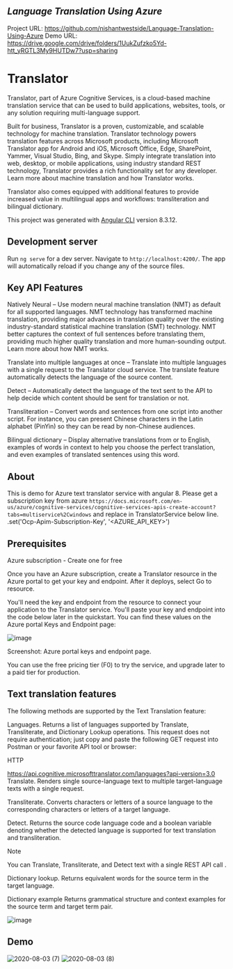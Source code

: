 ## *Language Translation Using Azure*

Project URL: https://github.com/nishantwestside/Language-Translation-Using-Azure
Demo URL: https://drive.google.com/drive/folders/1UukZufzko5Yd-htt_yRGTL3My9HUTDw7?usp=sharing

# Translator

Translator, part of Azure Cognitive Services, is a cloud-based machine translation service that can be used to build applications, websites, tools, or any solution requiring multi-language support.

Built for business, Translator is a proven, customizable, and scalable technology for machine translation. Translator technology powers translation features across Microsoft products, including Microsoft Translator app for Android and iOS, Microsoft Office, Edge, SharePoint, Yammer, Visual Studio, Bing, and Skype. Simply integrate translation into web, desktop, or mobile applications, using industry standard REST technology, Translator provides a rich functionality set for any developer. Learn more about machine translation and how Translator works.

Translator also comes equipped with additional features to provide increased value in multilingual apps and workflows: transliteration and bilingual dictionary.


This project was generated with [Angular CLI](https://github.com/angular/angular-cli) version 8.3.12.

## Development server

Run `ng serve` for a dev server. Navigate to `http://localhost:4200/`. The app will automatically reload if you change any of the source files.

## Key API Features

Natively Neural – Use modern neural machine translation (NMT) as default for all supported languages. NMT technology has transformed machine translation, providing major advances in translation quality over the existing industry-standard statistical machine translation (SMT) technology. NMT better captures the context of full sentences before translating them, providing much higher quality translation and more human-sounding output. Learn more about how NMT works.

Translate into multiple languages at once – Translate into multiple languages with a single request to the Translator cloud service. The translate feature automatically detects the language of the source content.

Detect – Automatically detect the language of the text sent to the API to help decide which content should be sent for translation or not.

Transliteration – Convert words and sentences from one script into another script. For instance, you can present Chinese characters in the Latin alphabet (PinYin) so they can be read by non-Chinese audiences.

Bilingual dictionary – Display alternative translations from or to English, examples of words in context to help you choose the perfect translation, and even examples of translated sentences using this word.


## About

This is demo for Azure text translator service with angular 8.
Please get a subscription key from azure   `https://docs.microsoft.com/en-us/azure/cognitive-services/cognitive-services-apis-create-account?tabs=multiservice%2Cwindows` and replace in TranslatorService below line.
.set('Ocp-Apim-Subscription-Key', '<AZURE_API_KEY>')


## Prerequisites
Azure subscription - Create one for free

Once you have an Azure subscription, create a Translator resource in the Azure portal to get your key and endpoint. After it deploys, select Go to resource.

You'll need the key and endpoint from the resource to connect your application to the Translator service. You'll paste your key and endpoint into the code below later in the quickstart. You can find these values on the Azure portal Keys and Endpoint page:


![image](https://user-images.githubusercontent.com/77064606/150807127-2761c0aa-585b-415b-b111-9e31e1c143e3.png)

Screenshot: Azure portal keys and endpoint page.

You can use the free pricing tier (F0) to try the service, and upgrade later to a paid tier for production.


## Text translation features
The following methods are supported by the Text Translation feature:

Languages. Returns a list of languages supported by Translate, Transliterate, and Dictionary Lookup operations. This request does not require authentication; just copy and paste the following GET request into Postman or your favorite API tool or browser:

HTTP

https://api.cognitive.microsofttranslator.com/languages?api-version=3.0
Translate. Renders single source-language text to multiple target-language texts with a single request.

Transliterate. Converts characters or letters of a source language to the corresponding characters or letters of a target language.

Detect. Returns the source code language code and a boolean variable denoting whether the detected language is supported for text translation and transliteration.

 Note

You can Translate, Transliterate, and Detect text with a single REST API call .

Dictionary lookup. Returns equivalent words for the source term in the target language.

Dictionary example Returns grammatical structure and context examples for the source term and target term pair.

![image](https://user-images.githubusercontent.com/77064606/150808720-11ee63a4-d289-4923-ba2b-151d95800628.png)


## Demo

![2020-08-03 (7)](https://user-images.githubusercontent.com/48589838/89154539-af335e00-d584-11ea-8398-7792510ce065.png)
![2020-08-03 (8)](https://user-images.githubusercontent.com/48589838/89154541-b0648b00-d584-11ea-8872-1ce63be70cdc.png)

